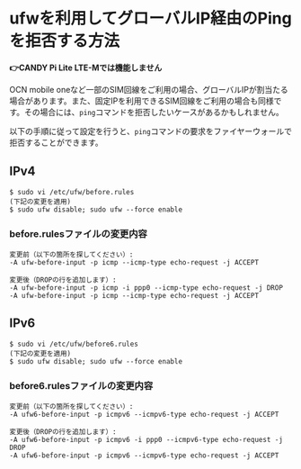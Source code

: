 
# ufwを利用してグローバルIP経由のPingを拒否する方法

**👉CANDY Pi Lite LTE-Mでは機能しません**

OCN mobile oneなど一部のSIM回線をご利用の場合、グローバルIPが割当たる場合があります。また、固定IPを利用できるSIM回線をご利用の場合も同様です。その場合には、`ping`コマンドを拒否したいケースがあるかもしれません。

以下の手順に従って設定を行うと、`ping`コマンドの要求をファイヤーウォールで拒否することができます。

## IPv4

```
$ sudo vi /etc/ufw/before.rules
(下記の変更を適用)
$ sudo ufw disable; sudo ufw --force enable
```

### before.rulesファイルの変更内容

```
変更前（以下の箇所を探してください）:
-A ufw-before-input -p icmp --icmp-type echo-request -j ACCEPT

変更後（DROPの行を追加します）:
-A ufw-before-input -p icmp -i ppp0 --icmp-type echo-request -j DROP
-A ufw-before-input -p icmp --icmp-type echo-request -j ACCEPT
```

## IPv6

```
$ sudo vi /etc/ufw/before6.rules
(下記の変更を適用)
$ sudo ufw disable; sudo ufw --force enable
```

### before6.rulesファイルの変更内容

```
変更前（以下の箇所を探してください）:
-A ufw6-before-input -p icmpv6 --icmpv6-type echo-request -j ACCEPT

変更後（DROPの行を追加します）:
-A ufw6-before-input -p icmpv6 -i ppp0 --icmpv6-type echo-request -j DROP
-A ufw6-before-input -p icmpv6 --icmpv6-type echo-request -j ACCEPT
```
